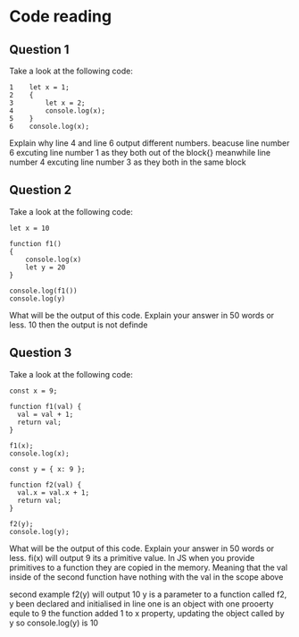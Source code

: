 # Code reading

## Question 1

Take a look at the following code:

```
1    let x = 1;
2    {
3        let x = 2;
4        console.log(x);
5    }
6    console.log(x);
```

Explain why line 4 and line 6 output different numbers.
beacuse line number 6 excuting line number 1 as they both out of the block{}
meanwhile line number 4 excuting line number 3 as they both in the same block

## Question 2

Take a look at the following code:

```
let x = 10

function f1()
{
    console.log(x)
    let y = 20
}

console.log(f1())
console.log(y)
```

What will be the output of this code. Explain your answer in 50 words or less.
10 
then the output is not definde 

## Question 3

Take a look at the following code:

```
const x = 9;

function f1(val) {
  val = val + 1;
  return val;
}

f1(x);
console.log(x);

const y = { x: 9 };

function f2(val) {
  val.x = val.x + 1;
  return val;
}

f2(y);
console.log(y);
```

What will be the output of this code. Explain your answer in 50 words or less.
fi(x) will output 9 
its a primitive value. In JS when you provide primitives to a function they are copied in the memory. Meaning that the val inside of the second function have nothing with the val in the scope above

second example 
f2(y) will output 10
y is a parameter to a function called f2, y been declared and initialised in line one is an object with one prooerty equle to 9
the function added 1 to x property, updating the object called by y so console.log(y) is 10
